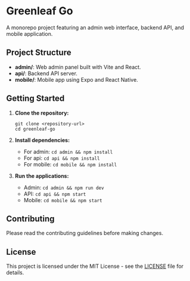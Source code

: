 # Greenleaf Go

A monorepo project featuring an admin web interface, backend API, and mobile application.

## Project Structure

- **admin/**: Web admin panel built with Vite and React.
- **api/**: Backend API server.
- **mobile/**: Mobile app using Expo and React Native.

## Getting Started

1. **Clone the repository:**

   ```
   git clone <repository-url>
   cd greenleaf-go
   ```

2. **Install dependencies:**

   - For admin: `cd admin && npm install`
   - For api: `cd api && npm install`
   - For mobile: `cd mobile && npm install`

3. **Run the applications:**
   - Admin: `cd admin && npm run dev`
   - API: `cd api && npm start`
   - Mobile: `cd mobile && npm start`

## Contributing

Please read the contributing guidelines before making changes.

## License

This project is licensed under the MIT License - see the [LICENSE](LICENSE) file for details.
